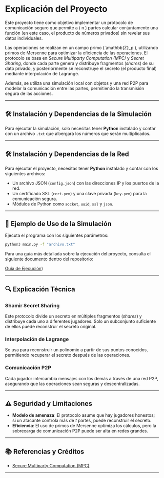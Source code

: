 # Explicación del Proyecto

Este proyecto tiene como objetivo implementar un protocolo de comunicación seguro que permite a \( n \) partes calcular conjuntamente una función (en este caso, el producto de números privados) sin revelar sus datos individuales.

Las operaciones se realizan en un campo primo \( \mathbb{Z}_p \), utilizando primos de Mersenne para optimizar la eficiencia de las operaciones. El protocolo se basa en *Secure Multiparty Computation (MPC)* y *Secret Sharing*, donde cada parte genera y distribuye fragmentos (*shares*) de su dato privado, y posteriormente se reconstruye el secreto (el producto final) mediante interpolación de Lagrange.

Además, se utiliza una simulación local con objetos y una red P2P para modelar la comunicación entre las partes, permitiendo la transmisión segura de las acciones.


---

## 🛠 Instalación y Dependencias de la Simulación 

Para ejecutar la simulación, solo necesitas tener **Python** instalado y contar con un archivo `.txt` que albergará los números que serán multiplicados.

---

## 🛠 Instalación y Dependencias de la Red

Para ejecutar el proyecto, necesitas tener **Python** instalado y contar con los siguientes archivos:

- Un archivo JSON (`config.json`) con las direcciones IP y los puertos de la red.
- Un certificado SSL (`cert.pem`) y una clave privada (`key.pem`) para la comunicación segura.
- Módulos de Python como `socket`, `uuid`, `ssl` y `json`.

---

## 🚀 Ejemplo de Uso de la Simulación

Ejecuta el programa con los siguientes parámetros:

```bash
python3 main.py -f "archivo.txt"
```

Para una guía más detallada sobre la ejecución del proyecto, consulta el siguiente documento dentro del repositorio:

[Guía de Ejecución](./Guia_de_Usuario.pdf))

---

## 🔍 Explicación Técnica

### **Shamir Secret Sharing**
Este protocolo divide un secreto en múltiples fragmentos (*shares*) y distribuye cada uno a diferentes jugadores. Solo un subconjunto suficiente de ellos puede reconstruir el secreto original.

### **Interpolación de Lagrange**
Se usa para reconstruir un polinomio a partir de sus puntos conocidos, permitiendo recuperar el secreto después de las operaciones.

### **Comunicación P2P**
Cada jugador intercambia mensajes con los demás a través de una red P2P, asegurando que las operaciones sean seguras y descentralizadas.

---

## ⚠️ Seguridad y Limitaciones

- **Modelo de amenaza**: El protocolo asume que hay jugadores honestos; si un atacante controla más de *t* partes, puede reconstruir el secreto.
- **Eficiencia**: El uso de primos de Mersenne optimiza los cálculos, pero la sobrecarga de comunicación P2P puede ser alta en redes grandes.

---

## 📚 Referencias y Créditos

- [Secure Multiparty Computation (MPC)](https://g.co/kgs/gPa7VQn)

---


